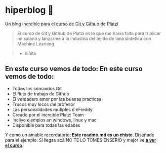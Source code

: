 # hiperblog 💚
Un blog increible para el[ curso de Git y Github](https://platzi.com/cursos/git-github/ " curso de Git y Github") de [Platzi](https://platzi.com/ "Platzi")
> El curso de Git y Github de Platzi es lo que me hacía falta para triplicar mi salario y lanzarme a la industria del tejido de lana sintetica con Machine Learning 

> - niñita

## En este curso vemos de todo: En este curso vemos de todo:
* Todos los comandos Git
* El flujo de trabajo de Github
* El verdadero amor por las buenas practicas
* Trucos muy locos del profesor
* Las personalidades mutiples d eFreddy
* Creado por el increible Platzi Team
* Incliye ejemplos en windows, linux y mac
* Disponible para todas las edades

Y como un amable recordatorio: **Este readme.md es un chiste**. Diseñado para el ejemplo. Si llegas acá NO TE LO TOMES ENSERIO y mejor ve [**a ver el curso**](https://platzi.com/cursos/git-hub/ "a ver el curso").
